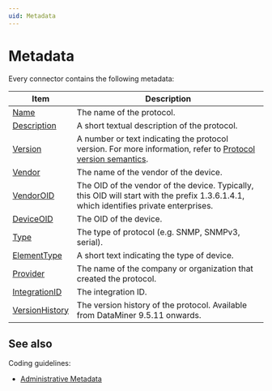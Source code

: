 ```yaml
---
uid: Metadata
---
```


# Metadata

Every connector contains the following metadata:

|Item  |Description  |
|---------|---------|
|[Name](xref:Protocol.Name)     | The name of the protocol.        |
|[Description](xref:Protocol.Description)     |A short textual description of the protocol.         |
|[Version](xref:Protocol.Version)     |A number or text indicating the protocol version. For more information, refer to [Protocol version semantics](xref:ProtocolVersionSemantics).        |
|[Vendor](xref:Protocol.Vendor)     |The name of the vendor of the device.         |
|[VendorOID](xref:Protocol.VendorOID)     |The OID of the vendor of the device. Typically, this OID will start with the prefix 1.3.6.1.4.1, which identifies private enterprises.         |
|[DeviceOID](xref:Protocol.DeviceOID)     |The OID of the device.         |
|[Type](xref:Protocol.Type)     |The type of protocol (e.g. SNMP, SNMPv3, serial).         |
|[ElementType](xref:Protocol.ElementType)     |A short text indicating the type of device.         |
|[Provider](xref:Protocol.Provider)     |The name of the company or organization that created the protocol.         |
|[IntegrationID](xref:Protocol.IntegrationID)     |The integration ID.         |
|[VersionHistory](xref:Protocol.VersionHistory)     |The version history of the protocol. Available from DataMiner 9.5.11 onwards.         |

## See also

Coding guidelines:

- [Administrative Metadata](xref:CODAdminMetadata)
